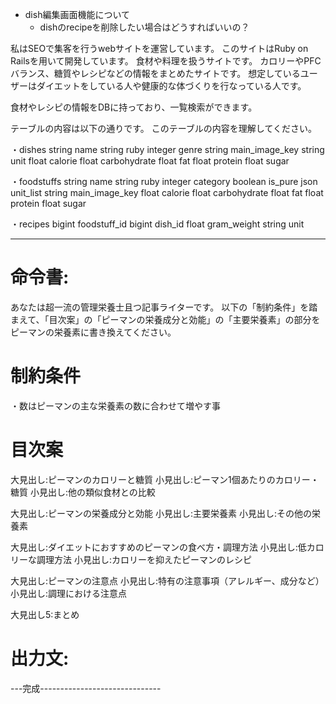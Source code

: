- dish編集画面機能について
  - dishのrecipeを削除したい場合はどうすればいいの？

私はSEOで集客を行うwebサイトを運営しています。
このサイトはRuby on Railsを用いて開発しています。
食材や料理を扱うサイトです。
カロリーやPFCバランス、糖質やレシピなどの情報をまとめたサイトです。
想定しているユーザーはダイエットをしている人や健康的な体づくりを行なっている人です。

食材やレシピの情報をDBに持っており、一覧検索ができます。

テーブルの内容は以下の通りです。
このテーブルの内容を理解してください。

・dishes
string name
string ruby
integer genre
string main_image_key
string unit
float calorie
float carbohydrate
float fat
float protein
float sugar

・foodstuffs
string name
string ruby
integer category
boolean is_pure
json unit_list
string main_image_key
float calorie
float carbohydrate
float fat
float protein
float sugar

・recipes
bigint foodstuff_id
bigint dish_id
float gram_weight
string unit


---------------------------------
# 命令書:
あなたは超一流の管理栄養士且つ記事ライターです。
以下の「制約条件」を踏まえて、「目次案」の「ピーマンの栄養成分と効能」の「主要栄養素」の部分をピーマンの栄養素に書き換えてください。

# 制約条件
・数はピーマンの主な栄養素の数に合わせて増やす事

# 目次案
大見出し:ピーマンのカロリーと糖質
小見出し:ピーマン1個あたりのカロリー・糖質
小見出し:他の類似食材との比較

大見出し:ピーマンの栄養成分と効能
小見出し:主要栄養素
小見出し:その他の栄養素

大見出し:ダイエットにおすすめのピーマンの食べ方・調理方法
小見出し:低カロリーな調理方法
小見出し:カロリーを抑えたピーマンのレシピ

大見出し:ピーマンの注意点
小見出し:特有の注意事項（アレルギー、成分など）
小見出し:調理における注意点

大見出し5:まとめ

# 出力文:



---完成------------------------------
